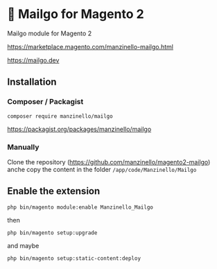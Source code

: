 # 💌 Mailgo for Magento 2

Mailgo module for Magento 2

<https://marketplace.magento.com/manzinello-mailgo.html>

<https://mailgo.dev>

## Installation

### Composer / Packagist

```
composer require manzinello/mailgo
```

<https://packagist.org/packages/manzinello/mailgo>

### Manually

Clone the repository (<https://github.com/manzinello/magento2-mailgo>) anche copy the content in the folder `/app/code/Manzinello/Mailgo`

## Enable the extension

```
php bin/magento module:enable Manzinello_Mailgo
```

then

```
php bin/magento setup:upgrade
```

and maybe

```
php bin/magento setup:static-content:deploy
```
